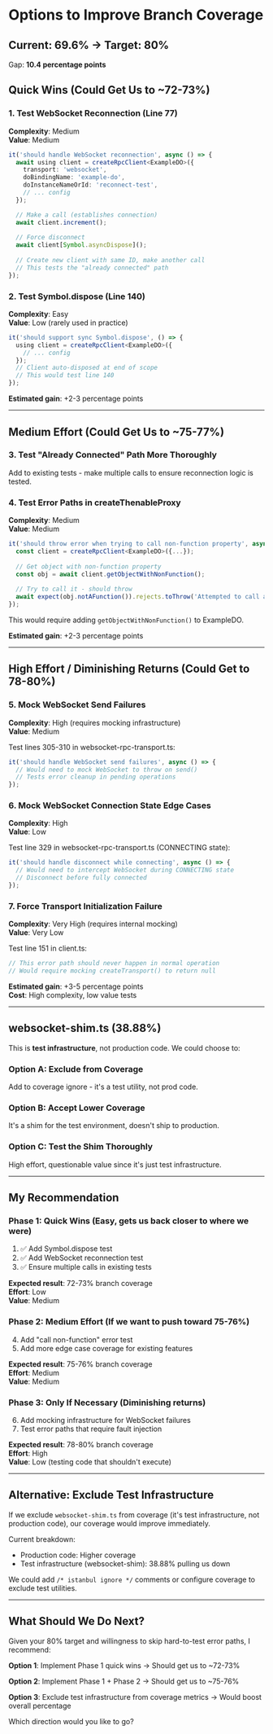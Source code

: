 # Options to Improve Branch Coverage

## Current: 69.6% → Target: 80%

Gap: **10.4 percentage points**

## Quick Wins (Could Get Us to ~72-73%)

### 1. Test WebSocket Reconnection (Line 77)
**Complexity**: Medium  
**Value**: Medium

```typescript
it('should handle WebSocket reconnection', async () => {
  await using client = createRpcClient<ExampleDO>({
    transport: 'websocket',
    doBindingName: 'example-do',
    doInstanceNameOrId: 'reconnect-test',
    // ... config
  });

  // Make a call (establishes connection)
  await client.increment();
  
  // Force disconnect
  await client[Symbol.asyncDispose]();
  
  // Create new client with same ID, make another call
  // This tests the "already connected" path
});
```

### 2. Test Symbol.dispose (Line 140)
**Complexity**: Easy  
**Value**: Low (rarely used in practice)

```typescript
it('should support sync Symbol.dispose', () => {
  using client = createRpcClient<ExampleDO>({
    // ... config
  });
  // Client auto-disposed at end of scope
  // This would test line 140
});
```

**Estimated gain**: +2-3 percentage points

---

## Medium Effort (Could Get Us to ~75-77%)

### 3. Test "Already Connected" Path More Thoroughly
Add to existing tests - make multiple calls to ensure reconnection logic is tested.

### 4. Test Error Paths in createThenableProxy
**Complexity**: Medium  
**Value**: Medium

```typescript
it('should throw error when trying to call non-function property', async () => {
  const client = createRpcClient<ExampleDO>({...});
  
  // Get object with non-function property
  const obj = await client.getObjectWithNonFunction();
  
  // Try to call it - should throw
  await expect(obj.notAFunction()).rejects.toThrow('Attempted to call a non-function value');
});
```

This would require adding `getObjectWithNonFunction()` to ExampleDO.

**Estimated gain**: +2-3 percentage points

---

## High Effort / Diminishing Returns (Could Get to 78-80%)

### 5. Mock WebSocket Send Failures
**Complexity**: High (requires mocking infrastructure)  
**Value**: Medium

Test lines 305-310 in websocket-rpc-transport.ts:
```typescript
it('should handle WebSocket send failures', async () => {
  // Would need to mock WebSocket to throw on send()
  // Tests error cleanup in pending operations
});
```

### 6. Mock WebSocket Connection State Edge Cases
**Complexity**: High  
**Value**: Low

Test line 329 in websocket-rpc-transport.ts (CONNECTING state):
```typescript
it('should handle disconnect while connecting', async () => {
  // Would need to intercept WebSocket during CONNECTING state
  // Disconnect before fully connected
});
```

### 7. Force Transport Initialization Failure
**Complexity**: Very High (requires internal mocking)  
**Value**: Very Low

Test line 151 in client.ts:
```typescript
// This error path should never happen in normal operation
// Would require mocking createTransport() to return null
```

**Estimated gain**: +3-5 percentage points  
**Cost**: High complexity, low value tests

---

## websocket-shim.ts (38.88%)

This is **test infrastructure**, not production code. We could choose to:

### Option A: Exclude from Coverage
Add to coverage ignore - it's a test utility, not prod code.

### Option B: Accept Lower Coverage
It's a shim for the test environment, doesn't ship to production.

### Option C: Test the Shim Thoroughly
High effort, questionable value since it's just test infrastructure.

---

## My Recommendation

### Phase 1: Quick Wins (Easy, gets us back closer to where we were)
1. ✅ Add Symbol.dispose test
2. ✅ Add WebSocket reconnection test
3. ✅ Ensure multiple calls in existing tests

**Expected result**: 72-73% branch coverage  
**Effort**: Low  
**Value**: Medium

### Phase 2: Medium Effort (If we want to push toward 75-76%)
4. Add "call non-function" error test
5. Add more edge case coverage for existing features

**Expected result**: 75-76% branch coverage  
**Effort**: Medium  
**Value**: Medium

### Phase 3: Only If Necessary (Diminishing returns)
6. Add mocking infrastructure for WebSocket failures
7. Test error paths that require fault injection

**Expected result**: 78-80% branch coverage  
**Effort**: High  
**Value**: Low (testing code that shouldn't execute)

---

## Alternative: Exclude Test Infrastructure

If we exclude `websocket-shim.ts` from coverage (it's test infrastructure, not production code), our coverage would improve immediately.

Current breakdown:
- Production code: Higher coverage
- Test infrastructure (websocket-shim): 38.88% pulling us down

We could add `/* istanbul ignore */` comments or configure coverage to exclude test utilities.

---

## What Should We Do Next?

Given your 80% target and willingness to skip hard-to-test error paths, I recommend:

**Option 1**: Implement Phase 1 quick wins → Should get us to ~72-73%

**Option 2**: Implement Phase 1 + Phase 2 → Should get us to ~75-76%

**Option 3**: Exclude test infrastructure from coverage metrics → Would boost overall percentage

Which direction would you like to go?
